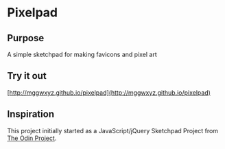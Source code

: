 # Pixelpad

## Purpose

A simple sketchpad for making favicons and pixel art

## Try it out

[http://mggwxyz.github.io/pixelpad](http://mggwxyz.github.io/pixelpad)

## Inspiration

This project initially started as a JavaScript/jQuery Sketchpad Project from [The Odin Project](http://www.theodinproject.com/).
